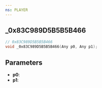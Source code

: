 ```yaml
---
ns: PLAYER
---
```

## _0x83C989D5B5B5B466

```c
// 0x83C989D5B5B5B466
void _0x83C989D5B5B5B466(Any p0, Any p1);
```

## Parameters
* **p0**:
* **p1**:
